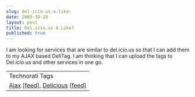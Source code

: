 ```yaml
---
slug: del-icio-us-a-like-
date: 2005-10-28
layout: post
title: Del.icio.us A Like?
published: true
---
```

I am looking for services that are similar to del.icio.us so that I can add them to my AJAX based DeliTag. I am thinking that I can upload the tags to Del.icio.us and other services in one go.<p /><table class="TechnoratiHead TagHeader">
<tr><td>Technorati Tags</td></tr>
<tr class="Technorati"><td>
<a href="http://www.technorati.com/tag/Ajax" class="Tag" rel="tag">Ajax</a> <a href="http://feeds.technorati.com/feed/posts/tag/Ajax" class="Tag">[feed]</a>, <a href="http://www.technorati.com/tag/Delicious" class="Tag" rel="tag">Delicious</a> <a href="http://feeds.technorati.com/feed/posts/tag/Delicious" class="Tag">[feed]</a>
</td></tr>
</table><div class="blogger-post-footer"><img class="posterous_download_image" src="https://blogger.googleusercontent.com/tracker/8109338-113048785930678331?l=www.kinlan.co.uk%2Findex.html" height="1" alt="" width="1" /></div>

